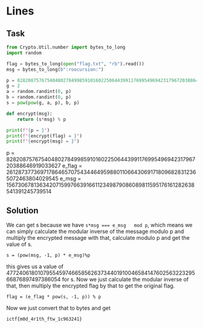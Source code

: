 # Lines

## Task

```python
from Crypto.Util.number import bytes_to_long
import random

flag = bytes_to_long(open("flag.txt", "rb").read())
msg = bytes_to_long(b":roocursion:")

p = 82820875767540480278499859101602250644399117699549694231796720388646919033627
g = 2
a = random.randint(0, p)
b = random.randint(0, p)
s = pow(pow(g, a, p), b, p)

def encrypt(msg):
	return (s*msg) % p

print(f"{p = }")
print(f"{encrypt(flag) = }")
print(f"{encrypt(msg) = }")
```

p = 82820875767540480278499859101602250644399117699549694231796720388646919033627
e\_flag = 26128737736971786465707543446495988011066430691718096828312365072463804029545
e\_msg = 15673067813634207159976639166112349879086089811595176161282638541391245739514

## Solution

We can get s because we have `s*msg === e_msg   mod p`,
which means we can simply calculate the modular inverse
of the message modulo p and multiply the encrypted message
with that, calculate modulo p and get the value of s.

`s = (pow(msg, -1, p) * e_msg)%p`

this gives us a value of
47724061801079554597466585626373440191004658414760256322329566876897497386054
for s. Now we just calculate the modular inverse of that, 
then multiply the encrypted flag by that to get the
original flag.

`flag = (e_flag * pow(s, -1, p)) % p`

Now we just convert that to bytes and get

`ictf{m0d_4r1th_ftw_1c963241}`
